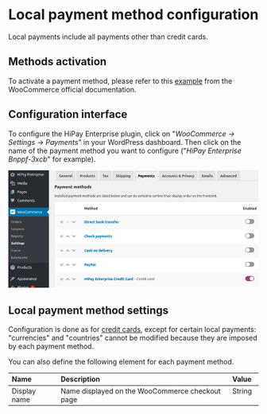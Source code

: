# Local payment method configuration

Local payments include all payments other than credit cards.

## Methods activation 

To activate a payment method, please refer to this [example](https://docs.woocommerce.com/document/cheque/#section-1) from the WooCommerce official documentation.

## Configuration interface

To configure the HiPay Enterprise plugin, click on "_WooCommerce -> Settings -> Payments_" in your WordPress dashboard. Then click on the name of the payment method you want to configure ("_HiPay Enterprise Bnppf-3xcb_" for example).

![legend](images/plugin-configuration.png)

## Local payment method settings

Configuration is done as for [credit cards](#global-plugin-and-credit-card-configuration-payment-methods-credit-card), 
except for certain local payments: "currencies" and "countries" cannot be modified because they are imposed by each payment 
method. 

You can also define the following element for each payment method.

   | Name          | Description | Value |
   |:--------------|:------------|:-----|
   | Display name  |  Name displayed on the WooCommerce checkout page | String  |
